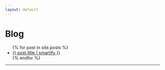 ```yaml
---
layout: default
---
```


# Blog

<!-- ## All Posts by Date -->

<ul>
  {% for post in site.posts %}
    <li>
      <a href="{{ post.url }}">{{ post.title | smartify }}</a>
    </li>
  {% endfor %}
</ul>

---

<!--
## Posts by Category

{% for category in site.categories %}

<h5>{{ category[0] }}</h5>
  <ul>
    {% for post in category[1] %}
      <li>
        <a href="{{ post.url }}">{{ post.title | smartify }}</a>
      </li>
    {% endfor %}
  </ul>
{% endfor %}
-->

<!--
{% comment %}
#
#  Change date order by adding '| reversed'
#  To sort by title or other variables use {% assign sorted_posts = category[1] | sort: 'title' %}
#
{% endcomment %}
{% assign sorted_cats = site.categories | sort %}
{% for category in sorted_cats %}
{% assign sorted_posts = category[1] | reversed %}
<h2 id="{{category[0] | uri_escape | downcase }}">{{category[0] | capitalize}}</H2>
<ul>
  {% for post in sorted_posts %}
 	<li><a href="{{ site.url }}{{ site.baseurl }}{{  post.url }}">{{  post.title }}</a></li>
  {% endfor %}
</ul>
{% endfor %}
-->
